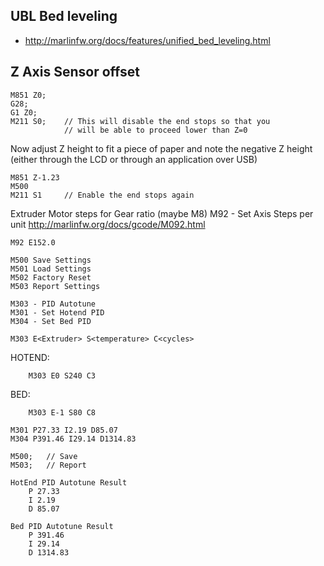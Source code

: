 
## UBL Bed leveling
- http://marlinfw.org/docs/features/unified_bed_leveling.html

## Z Axis Sensor offset
```
M851 Z0;
G28;
G1 Z0;
M211 S0;	// This will disable the end stops so that you 
         	// will be able to proceed lower than Z=0
```          

Now adjust Z height to fit a piece of paper and note the negative Z height
(either through the LCD or through an application over USB)
```
M851 Z-1.23
M500
M211 S1		// Enable the end stops again
```

Extruder Motor steps for Gear ratio (maybe M8)
M92 - Set Axis Steps per unit http://marlinfw.org/docs/gcode/M092.html
```
M92 E152.0
```


```
M500 Save Settings
M501 Load Settings
M502 Factory Reset
M503 Report Settings
```


```
M303 - PID Autotune
M301 - Set Hotend PID
M304 - Set Bed PID
```
```
M303 E<Extruder> S<temperature> C<cycles>
```
HOTEND:
```
	M303 E0 S240 C3
```
BED:
```
	M303 E-1 S80 C8
```

```
M301 P27.33 I2.19 D85.07
M304 P391.46 I29.14 D1314.83
```
```
M500;	// Save
M503;	// Report
```
```
HotEnd PID Autotune Result
	P 27.33
	I 2.19
	D 85.07
```
```
Bed PID Autotune Result
	P 391.46
	I 29.14
	D 1314.83
```
